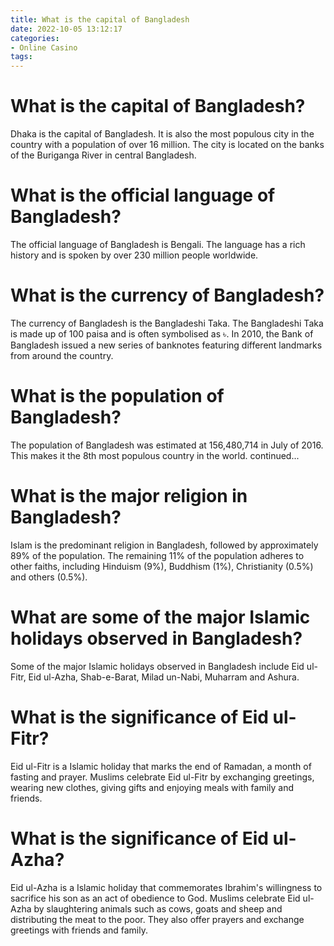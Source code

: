 ```yaml
---
title: What is the capital of Bangladesh
date: 2022-10-05 13:12:17
categories:
- Online Casino
tags:
---
```



#  What is the capital of Bangladesh?

Dhaka is the capital of Bangladesh. It is also the most populous city in the country with a population of over 16 million. The city is located on the banks of the Buriganga River in central Bangladesh.

#  What is the official language of Bangladesh?

The official language of Bangladesh is Bengali. The language has a rich history and is spoken by over 230 million people worldwide.

#  What is the currency of Bangladesh?

The currency of Bangladesh is the Bangladeshi Taka. The Bangladeshi Taka is made up of 100 paisa and is often symbolised as ৳. In 2010, the Bank of Bangladesh issued a new series of banknotes featuring different landmarks from around the country.

#  What is the population of Bangladesh?
The population of Bangladesh was estimated at 156,480,714 in July of 2016. This makes it the 8th most populous country in the world.
continued...

#  What is the major religion in Bangladesh?

Islam is the predominant religion in Bangladesh, followed by approximately 89% of the population. The remaining 11% of the population adheres to other faiths, including Hinduism (9%), Buddhism (1%), Christianity (0.5%) and others (0.5%).

# What are some of the major Islamic holidays observed in Bangladesh?

Some of the major Islamic holidays observed in Bangladesh include Eid ul-Fitr, Eid ul-Azha, Shab-e-Barat, Milad un-Nabi, Muharram and Ashura.

# What is the significance of Eid ul-Fitr?

Eid ul-Fitr is a Islamic holiday that marks the end of Ramadan, a month of fasting and prayer. Muslims celebrate Eid ul-Fitr by exchanging greetings, wearing new clothes, giving gifts and enjoying meals with family and friends.

# What is the significance of Eid ul-Azha?

Eid ul-Azha is a Islamic holiday that commemorates Ibrahim's willingness to sacrifice his son as an act of obedience to God. Muslims celebrate Eid ul-Azha by slaughtering animals such as cows, goats and sheep and distributing the meat to the poor. They also offer prayers and exchange greetings with friends and family.